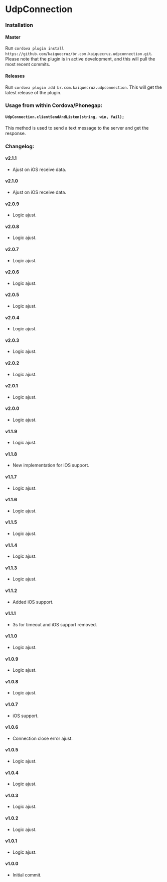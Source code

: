 # UdpConnection

### Installation

#### Master

Run `cordova plugin install https://github.com/kaiquecruz/br.com.kaiquecruz.udpconnection.git`. Please note that the plugin is in active development, and this will pull the most recent commits.

#### Releases

Run `cordova plugin add br.com.kaiquecruz.udpconnection`. This will get the latest release of the plugin.

### Usage from within Cordova/Phonegap:

#### `UdpConnection.clientSendAndListen(string, win, fail);` 

This method is used to send a text message to the server and get the response.

### Changelog:

#### v2.1.1
- Ajust on iOS receive data.

#### v2.1.0
- Ajust on iOS receive data.

#### v2.0.9
- Logic ajust.

#### v2.0.8
- Logic ajust.

#### v2.0.7
- Logic ajust.

#### v2.0.6
- Logic ajust.

#### v2.0.5
- Logic ajust.

#### v2.0.4
- Logic ajust.

#### v2.0.3
- Logic ajust.

#### v2.0.2
- Logic ajust.

#### v2.0.1
- Logic ajust.

#### v2.0.0
- Logic ajust.

#### v1.1.9
- Logic ajust.

#### v1.1.8
- New implementation for iOS support.

#### v1.1.7
- Logic ajust.

#### v1.1.6
- Logic ajust.

#### v1.1.5
- Logic ajust.

#### v1.1.4
- Logic ajust.

#### v1.1.3
- Logic ajust.

#### v1.1.2
- Added iOS support.

#### v1.1.1
- 3s for timeout and iOS support removed.

#### v1.1.0
- Logic ajust.

#### v1.0.9
- Logic ajust.

#### v1.0.8
- Logic ajust.

#### v1.0.7
- iOS support.

#### v1.0.6
- Connection close error ajust.

#### v1.0.5
- Logic ajust.

#### v1.0.4
- Logic ajust.

#### v1.0.3
- Logic ajust.

#### v1.0.2
- Logic ajust.

#### v1.0.1
- Logic ajust.

#### v1.0.0
- Initial commit.